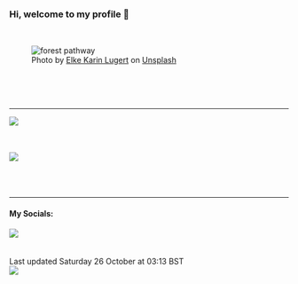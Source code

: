 <h3>Hi, welcome to my profile 👋</h3>

<br />
<figure>
  <img
    src="https://images.unsplash.com/photo-1471513671800-b09c87e1497c?crop=entropy&cs=tinysrgb&fit=max&fm=jpg&ixid=M3wyNzQ3MDB8MHwxfHJhbmRvbXx8fHx8fHx8fDE3Mjk5MDUwNTV8&ixlib=rb-4.0.3&q=80&w=1080&auto=format"
    alt="forest pathway" 
  />
  <figcaption>Photo by <a
    href="https://unsplash.com/@elke_karin?utm_source=Profile%20readme&utm_medium=referral">Elke Karin Lugert</a> on <a
    href="https://unsplash.com/?utm_source=Profile%20readme&utm_medium=referral">Unsplash</a></figcaption>
</figure>




  <br /><br /><br />

<hr />
<img
  src="https://github-readme-stats.vercel.app/api?username=shanelucy&show_icons=true&theme=calm"
/>
<br /><br /><br />

<img 
  src="https://github-readme-stats.vercel.app/api/top-langs/?username=shanelucy&theme=calm"
/>
<br /><br /><br /><br />
<hr />
<h4>My Socials:</h4>
<a href="https://uk.linkedin.com/in/shane-lucy-4735b616a">
  <img
    src="https://img.shields.io/badge/linkedin%20-%230077B5.svg?&style=for-the-badge&logo=linkedin&logoColor=white"
  />
</a>
<br /><br /><br />
Last updated Saturday 26 October at 03:13 BST
<br />
<img
  src="https://github.com/ShaneLucy/ShaneLucy/workflows/README%20build/badge.svg"
/>
